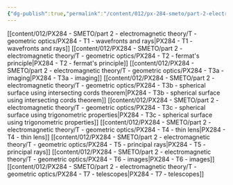 ```yaml
---
{"dg-publish":true,"permalink":"/content/012/px-284-smeto/part-2-electromagnetic-theory/t-geometric-optics/t-geometric-optics/","noteIcon":"1","created":"2025-08-27T13:15:28.592+01:00","updated":"2025-05-08T16:14:21.000+01:00"}
---
```


[[content/012/PX284 - SMETO/part 2 - electromagnetic theory/T - geometric optics/PX284 - T1 - wavefronts and rays\|PX284 - T1 - wavefronts and rays]]
[[content/012/PX284 - SMETO/part 2 - electromagnetic theory/T - geometric optics/PX284 - T2 - fermat's principle\|PX284 - T2 - fermat's principle]]
[[content/012/PX284 - SMETO/part 2 - electromagnetic theory/T - geometric optics/PX284 - T3a - imaging\|PX284 - T3a - imaging]]
[[content/012/PX284 - SMETO/part 2 - electromagnetic theory/T - geometric optics/PX284 - T3b - spherical surface using intersecting cords theorem\|PX284 - T3b - spherical surface using intersecting cords theorem]]
[[content/012/PX284 - SMETO/part 2 - electromagnetic theory/T - geometric optics/PX284 - T3c - spherical surface using trigonometric properties\|PX284 - T3c - spherical surface using trigonometric properties]]
[[content/012/PX284 - SMETO/part 2 - electromagnetic theory/T - geometric optics/PX284 - T4 - thin lens\|PX284 - T4 - thin lens]]
[[content/012/PX284 - SMETO/part 2 - electromagnetic theory/T - geometric optics/PX284 - T5 - principal rays\|PX284 - T5 - principal rays]]
[[content/012/PX284 - SMETO/part 2 - electromagnetic theory/T - geometric optics/PX284 - T6 - images\|PX284 - T6 - images]]
[[content/012/PX284 - SMETO/part 2 - electromagnetic theory/T - geometric optics/PX284 - T7 - telescopes\|PX284 - T7 - telescopes]]
